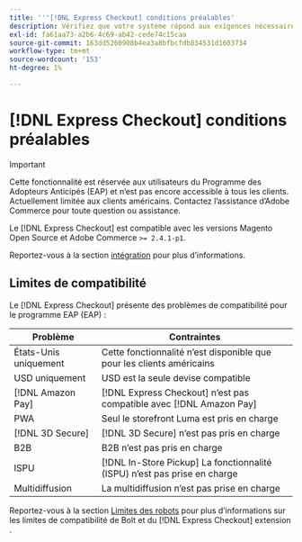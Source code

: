 ```yaml
---
title: '''[!DNL Express Checkout] conditions préalables'
description: Vérifiez que votre système répond aux exigences nécessaires pour utiliser la variable [!DNL Express Checkout] pour l’extension Adobe Commerce.
exl-id: fa61aa73-a2b6-4c69-ab42-cede74c15caa
source-git-commit: 163dd5260908b4ea3a8bfbcfdb834531d1603734
workflow-type: tm+mt
source-wordcount: '153'
ht-degree: 1%

---
```


# [!DNL Express Checkout] conditions préalables

>[!IMPORTANT]
>
> Cette fonctionnalité est réservée aux utilisateurs du Programme des Adopteurs Anticipés (EAP) et n’est pas encore accessible à tous les clients. Actuellement limitée aux clients américains. Contactez l’assistance d’Adobe Commerce pour toute question ou assistance.

Le [!DNL Express Checkout] est compatible avec les versions Magento Open Source et Adobe Commerce `>= 2.4.1-p1`.

Reportez-vous à la section [intégration](../express-checkout/onboarding.md) pour plus d’informations.

## Limites de compatibilité

Le [!DNL Express Checkout] présente des problèmes de compatibilité pour le programme EAP (EAP) :

| **Problème** | **Contraintes** |
|----------------|-----------------|
| États-Unis uniquement | Cette fonctionnalité n’est disponible que pour les clients américains |
| USD uniquement | USD est la seule devise compatible |
| [!DNL Amazon Pay] | [!DNL Express Checkout] n’est pas compatible avec [!DNL Amazon Pay] |
| PWA | Seul le storefront Luma est pris en charge |
| [!DNL 3D Secure] | [!DNL 3D Secure] n’est pas pris en charge |
| B2B | B2B n’est pas pris en charge |
| ISPU | [!DNL In-Store Pickup] La fonctionnalité (ISPU) n’est pas prise en charge |
| Multidiffusion | La multidiffusion n’est pas prise en charge |

Reportez-vous à la section [Limites des robots](https://help.bolt.com/integrations/adobe-express-checkout/set-up/#limitations) pour plus d’informations sur les limites de compatibilité de Bolt et du [!DNL Express Checkout] extension .
